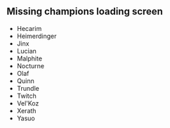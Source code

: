 ## Missing champions loading screen

- Hecarim
- Heimerdinger
- Jinx
- Lucian
- Malphite
- Nocturne
- Olaf
- Quinn
- Trundle
- Twitch
- Vel'Koz
- Xerath
- Yasuo